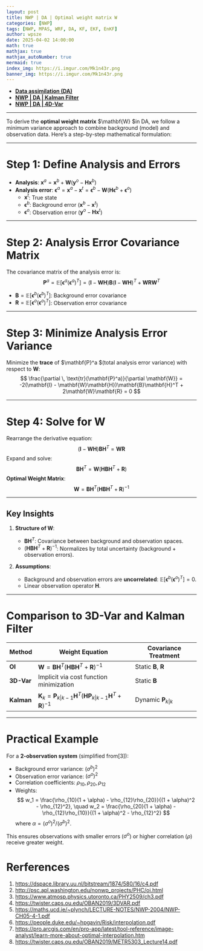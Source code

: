 ```yaml
---
layout: post
title: NWP | DA | Optimal weight matrix W
categories: [NWP]
tags: [NWP, MPAS, WRF, DA, KF, EKF, EnKF]
author: wpsze
date: 2025-04-02 14:00:00
math: true
mathjax: true
mathjax_autoNumber: true
mermaid: true
index_img: https://i.imgur.com/Mk1n43r.png
banner_img: https://i.imgur.com/Mk1n43r.png
---
```


- [**Data assimilation (DA)**](https://waipangsze.github.io/2024/09/24/DA-intro/)
- [**NWP | DA | Kalman Filter**](https://waipangsze.github.io/2025/04/02/NWP-DA-Kalman-Filter/)
- [**NWP | DA | 4D-Var**](https://waipangsze.github.io/2025/03/20/NWP-DA-4Dvar/)

---

To derive the **optimal weight matrix** $\mathbf{W} $in DA, we follow a minimum variance approach to combine background (model) and observation data. Here’s a step-by-step mathematical formulation:

---

# Step 1: Define Analysis and Errors
- **Analysis**: $\mathbf{x}^a = \mathbf{x}^b + \mathbf{W}(\mathbf{y}^o - \mathbf{H}\mathbf{x}^b)$
- **Analysis error**: $\mathbf{\epsilon}^a = \mathbf{x}^a - \mathbf{x}^t = \mathbf{\epsilon}^b - \mathbf{W}(\mathbf{H}\mathbf{\epsilon}^b + \mathbf{\epsilon}^o)$
  - $\mathbf{x}^t$: True state
  - $\mathbf{\epsilon}^b$: Background error ($\mathbf{x}^b - \mathbf{x}^t$)
  - $\mathbf{\epsilon}^o$: Observation error ($\mathbf{y}^o - \mathbf{H}\mathbf{x}^t$)

---

# Step 2: Analysis Error Covariance Matrix
The covariance matrix of the analysis error is:
$$
\mathbf{P}^a = \mathbb{E}[\mathbf{\epsilon}^a (\mathbf{\epsilon}^a)^T] = (\mathbf{I} - \mathbf{W}\mathbf{H})\mathbf{B}(\mathbf{I} - \mathbf{W}\mathbf{H})^T + \mathbf{W}\mathbf{R}\mathbf{W}^T
$$
- $\mathbf{B} = \mathbb{E}[\mathbf{\epsilon}^b (\mathbf{\epsilon}^b)^T]$: Background error covariance
- $\mathbf{R} = \mathbb{E}[\mathbf{\epsilon}^o (\mathbf{\epsilon}^o)^T]$: Observation error covariance

---

# Step 3: Minimize Analysis Error Variance
Minimize the **trace** of $\mathbf{P}^a $(total analysis error variance) with respect to $\mathbf{W}$:
$$
\frac{\partial \, \text{tr}(\mathbf{P}^a)}{\partial \mathbf{W}} = -2(\mathbf{I} - \mathbf{W}\mathbf{H})\mathbf{B}\mathbf{H}^T + 2\mathbf{W}\mathbf{R} = 0
$$

---

# Step 4: Solve for $\mathbf{W}$
Rearrange the derivative equation:
$$
(\mathbf{I} - \mathbf{W}\mathbf{H})\mathbf{B}\mathbf{H}^T = \mathbf{W}\mathbf{R}
$$
Expand and solve:
$$
\mathbf{B}\mathbf{H}^T = \mathbf{W}(\mathbf{H}\mathbf{B}\mathbf{H}^T + \mathbf{R})
$$
**Optimal Weight Matrix**:
$$
\mathbf{W} = \mathbf{B}\mathbf{H}^T (\mathbf{H}\mathbf{B}\mathbf{H}^T + \mathbf{R})^{-1}
$$

---

## Key Insights
1. **Structure of $\mathbf{W}$**:
   - $\mathbf{B}\mathbf{H}^T$: Covariance between background and observation spaces.
   - $(\mathbf{H}\mathbf{B}\mathbf{H}^T + \mathbf{R})^{-1}$: Normalizes by total uncertainty (background + observation errors).

2. **Assumptions**:
   - Background and observation errors are **uncorrelated**: $\mathbb{E}[\mathbf{\epsilon}^b (\mathbf{\epsilon}^o)^T] = 0$.
   - Linear observation operator $\mathbf{H}$.

---

# Comparison to 3D-Var and Kalman Filter
| Method       | Weight Equation                          | Covariance Treatment          |
|--------------|------------------------------------------|--------------------------------|
| **OI**       | $\mathbf{W} = \mathbf{B}\mathbf{H}^T (\mathbf{H}\mathbf{B}\mathbf{H}^T + \mathbf{R})^{-1}$| Static $\mathbf{B}$, $\mathbf{R}$|
| **3D-Var**   | Implicit via cost function minimization  | Static $\mathbf{B}$       |
| **Kalman**   | $\mathbf{K}_k = \mathbf{P}_{k\|k-1}\mathbf{H}^T (\mathbf{H}\mathbf{P}_{k\|k-1}\mathbf{H}^T + \mathbf{R})^{-1}$| Dynamic $\mathbf{P}_{k\|k}$|

---

# Practical Example
For a **2-observation system** (simplified from[3]):
- Background error variance: $(\sigma^b)^2$
- Observation error variance: $(\sigma^o)^2$
- Correlation coefficients: $\rho_{10}, \rho_{20}, \rho_{12}$
- Weights:
 $$
  w_1 = \frac{\rho_{10}(1 + \alpha) - \rho_{12}\rho_{20}}{(1 + \alpha)^2 - \rho_{12}^2}, \quad w_2 = \frac{\rho_{20}(1 + \alpha) - \rho_{12}\rho_{10}}{(1 + \alpha)^2 - \rho_{12}^2}
 $$
  where $\alpha = (\sigma^o)^2 / (\sigma^b)^2$.

This ensures observations with smaller errors ($\sigma^o$) or higher correlation ($\rho$) receive greater weight.

# Rerferences

1. <https://dspace.library.uu.nl/bitstream/1874/580/16/c4.pdf>
2. <http://psc.apl.washington.edu/nonwp_projects/PHC/oi.html>
3. <https://www.atmosp.physics.utoronto.ca/PHY2509/ch3.pdf>
4. <https://twister.caps.ou.edu/OBAN2019/3DVAR.pdf>
5. <https://maths.ucd.ie/~plynch/LECTURE-NOTES/NWP-2004/NWP-CH05-4-1.pdf>
6. <https://people.duke.edu/~hpgavin/Risk/interpolation.pdf>
7. <https://pro.arcgis.com/en/pro-app/latest/tool-reference/image-analyst/learn-more-about-optimal-interpolation.htm>
8. <https://twister.caps.ou.edu/OBAN2019/METR5303_Lecture14.pdf>
